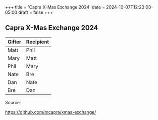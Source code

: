 +++
title = 'Capra X-Mas Exchange 2024'
date = 2024-10-07T12:23:00-05:00
draft = false
+++
## Capra X-Mas Exchange 2024

|Gifter|Recipient|
| --- | --- |
|Matt|Phil|
|Mary|Matt|
|Phil|Mary|
|Nate|Bre|
|Dan |Nate|
|Bre |Dan|

Source:

https://github.com/mcapra/xmas-exchange/